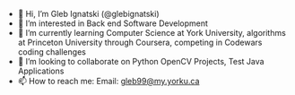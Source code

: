 - 👋 Hi, I’m Gleb Ignatski (@glebignatski)
- 👀 I’m interested in Back end Software Development
- 🌱 I’m currently learning Computer Science at York University, algorithms at Princeton University through Coursera, competing in Codewars coding challenges
- 💞️ I’m looking to collaborate on Python OpenCV Projects, Test Java Applications
- 📫 How to reach me: Email: gleb99@my.yorku.ca

<!---
glebignatski/glebignatski is a ✨ special ✨ repository because its `README.md` (this file) appears on your GitHub profile.
You can click the Preview link to take a look at your changes.
--->
